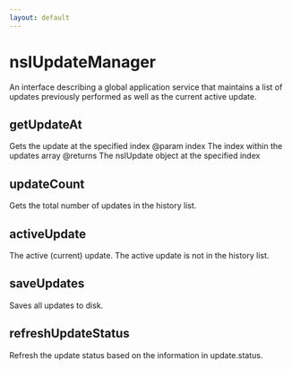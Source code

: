 ```yaml
---
layout: default
---
```


# nsIUpdateManager #

An interface describing a global application service that maintains a list
of updates previously performed as well as the current active update.


## getUpdateAt ##

Gets the update at the specified index
@param   index
         The index within the updates array
@returns The nsIUpdate object at the specified index


## updateCount ##

Gets the total number of updates in the history list.


## activeUpdate ##

The active (current) update. The active update is not in the history list.


## saveUpdates ##

Saves all updates to disk.


## refreshUpdateStatus ##

Refresh the update status based on the information in update.status.

